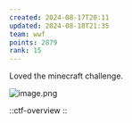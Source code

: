 ```yaml
---
created: 2024-08-17T20:11
updated: 2024-08-18T21:35
team: wwf
points: 2879
rank: 15
---
```


Loved the minecraft challenge.

![image.png](https://res.cloudinary.com/kumonochisanaka/image/upload/v1724031181/2024/08/c12fd9f99e9733770ab8a785610a2fdd.png)

::ctf-overview
::

